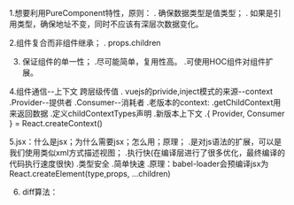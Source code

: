 1.想要利用PureComponent特性，原则：
   . 确保数据类型是值类型；
   . 如果是引用类型，确保地址不变，同时不应该有深层次数据变化。

2.组件复合而非组件继承； 
   . props.children 

3. 保证组件的单一性；
   .尽可能简单，复用性高。
   .可使用HOC组件对组件扩展。

4.组件通信--上下文 跨层级传值
   . vuejs的privide,inject模式的来源--context
   .Provider--提供者
   .Consumer--消耗者
   .老版本的context:
      .getChildContext用来返回数据
      .定义childContextTypes声明
   .新版本上下文
      .{ Provider, Consumer } = React.createContext()
      
      
5.jsx：什么是jsx；为什么需要jsx；怎么用；原理；
    .是对js语法的扩展，可以是我们使用类似xml方式描述视图；
    .执行快(在编译层进行了很多优化，最终编译的代码执行速度很快)
    .类型安全
    .简单快速
    .原理：babel-loader会预编译jsx为React.createElement(type,props, ...children)


6. diff算法：
